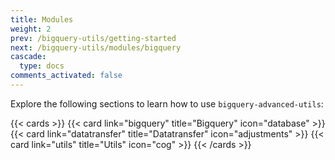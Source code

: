 ```yaml
---
title: Modules
weight: 2
prev: /bigquery-utils/getting-started
next: /bigquery-utils/modules/bigquery
cascade:
  type: docs
comments_activated: false
---
```


Explore the following sections to learn how to use `bigquery-advanced-utils`:

<!--more-->

{{< cards >}}
  {{< card link="bigquery" title="Bigquery" icon="database" >}}
  {{< card link="datatransfer" title="Datatransfer" icon="adjustments" >}}
  {{< card link="utils" title="Utils" icon="cog" >}}
{{< /cards >}}